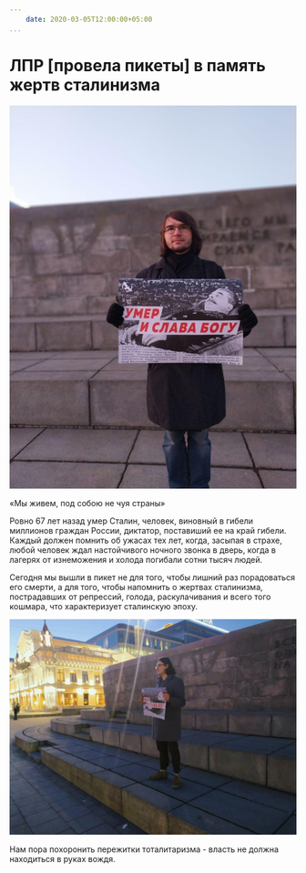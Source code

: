 ```yaml
---
    date: 2020-03-05T12:00:00+05:00
...
```


# ЛПР [провела пикеты] в память жертв сталинизма

![Активист с плакатом "Умер и слава богу" у памятника Ленину](egor.jpg)

«Мы живем, под собою не чуя страны»

Ровно 67 лет назад умер Сталин, человек, виновный в гибели миллионов граждан России, диктатор, поставиший ее на край гибели. Каждый должен помнить об ужасах тех лет, когда, засыпая в страхе, любой человек ждал настойчивого ночного звонка в дверь, когда в лагерях от изнеможения и холода погибали сотни тысяч людей.

Сегодня мы вышли в пикет не для того, чтобы лишний раз порадоваться его смерти, а для того, чтобы напомнить о жертвах сталинизма, пострадавших от репрессий, голода, раскулачивания и всего того кошмара, что характеризует сталинскую эпоху. 

![Другой активист с тем же плакатом у памятника Ленину](andrey.jpg)

Нам пора похоронить пережитки тоталитаризма - власть не должна находиться в руках вождя.
